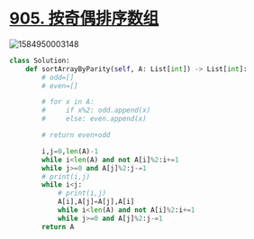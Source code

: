 # [905. 按奇偶排序数组](https://leetcode-cn.com/problems/sort-array-by-parity/)

![1584950003148](C:\Users\75043\AppData\Roaming\Typora\typora-user-images\1584950003148.png)

```python
class Solution:
    def sortArrayByParity(self, A: List[int]) -> List[int]:
        # odd=[]
        # even=[]

        # for x in A:
        #     if x%2: odd.append(x)
        #     else: even.append(x)

        # return even+odd

        i,j=0,len(A)-1
        while i<len(A) and not A[i]%2:i+=1
        while j>=0 and A[j]%2:j-=1
        # print(i,j)
        while i<j:
            # print(i,j)
            A[i],A[j]=A[j],A[i]
            while i<len(A) and not A[i]%2:i+=1
            while j>=0 and A[j]%2:j-=1
        return A


    
```

